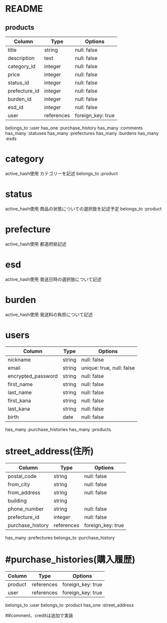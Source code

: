 # README


## products
  |Column                |Type        |Options          |
  |----------------------|------------|-----------------|
  |title                 |string      |null: false      |
  |description           |text        |null: false      |
  |category_id           |integer     |null: false      |
  |price                 |integer     |null: false      |
  |status_id             |integer     |null: false      |
  |prefecture_id         |integer     |null: false      |
  |burden_id             |integer     |null: false      |
  |esd_id                |integer     |null: false      |
  |user                  |references  |foreign_key: true|
  belongs_to :user
  has_one    :purchase_history
  has_many   :comments
  has_many   :statuses
  has_many   :prefectures
  has_many   :burdens
  has_many   :esds

# category
active_hash使用
カテゴリーを記述
belongs_to :product

# status
active_hash使用
商品の状態についての選択肢を記述予定
belongs_to :product

# prefecture
active_hash使用
都道府県記述


# esd
active_hash使用
発送日時の選択肢について記述


# burden
active_hash使用
発送料の負担について記述



# users
|Column               |Type    |Options                  |
|---------------------|--------|-------------------------|
|nickname             |string  |null: false              |
|email                |string  |unique: true, null: false|
|encrypted_password   |string  |null: false              |
|first_name           |string  |null: false              |
|last_name            |string  |null: false              |
|first_kana           |string  |null: false              |
|last_kana            |string  |null: false              |
|birth                |date    |null: false              |
has_many :purchase_histories
has_many :products


# street_address(住所)
|Column          |Type         |Options     |
|----------------|-------------|------------|
|postal_code     |string       |null:  false|
|from_city       |string       |null:  false|
|from_address    |string       |null:  false|
|building        |string       |            |
|phone_number    |string       |null:  false|
|prefecture_id   |integer      |null:  false|
|purchase_history              |references  |foreign_key: true|
 has_many :prefectures
 belongs_to :purchase_history


# #purchase_histories(購入履歴)
|Column               |Type        |Options          |
|---------------------|------------|-----------------|
|product              |references  |foreign_key: true|
|user                 |references  |foreign_key: true|
 belongs_to :user
 belongs_to :product
 has_one  :street_address

##comment、creditは追加で実装